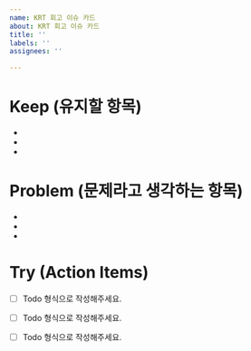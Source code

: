 ```yaml
---
name: KRT 회고 이슈 카드
about: KRT 회고 이슈 카드
title: ''
labels: ''
assignees: ''

---
```


# Keep (유지할 항목)
  * 
  *
  *

# Problem (문제라고 생각하는 항목)
  *
  *
  *

# Try (Action Items)

- [ ]  Todo 형식으로 작성해주세요.

- [ ]  Todo 형식으로 작성해주세요.

- [ ]  Todo 형식으로 작성해주세요.
